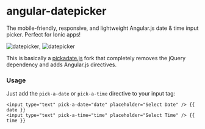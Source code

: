 # angular-datepicker

The mobile-friendly, responsive, and lightweight Angular.js date &amp; time input picker. Perfect for Ionic apps!

![datepicker](https://dl.dropboxusercontent.com/u/16304603/datepicker.PNG), ![datepicker](https://dl.dropboxusercontent.com/u/16304603/timepicker.PNG)

This is basically a [pickadate.js](https://github.com/amsul/pickadate.js) fork that completely removes the jQuery dependency and adds Angular.js directives.

### Usage

Just add the `pick-a-date` or `pick-a-time` directive to your input tag:

    <input type="text" pick-a-date="date" placeholder="Select Date" /> {{ date }}
    <input type="text" pick-a-time="time" placeholder="Select Time" /> {{ time }}
